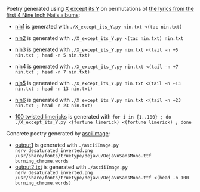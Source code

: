 Poetry generated using [X except its Y](../X_except_its_Y.py) on permutations of [the lyrics from the first 4 Nine Inch Nails albums](nin.txt):

* [nin1](nin1.txt) is generated with `./X_except_its_Y.py nin.txt <(tac nin.txt)`

* [nin2](nin2.txt) is generated with `./X_except_its_Y.py <(tac nin.txt) nin.txt`

* [nin3](nin3.txt) is generated with `./X_except_its_Y.py nin.txt <(tail -n +5 nin.txt ; head -n 5 nin.txt)`

* [nin4](nin4.txt) is generated with `./X_except_its_Y.py nin.txt <(tail -n +7 nin.txt ; head -n 7 nin.txt)`

* [nin5](nin5.txt) is generated with `./X_except_its_Y.py nin.txt <(tail -n +13 nin.txt ; head -n 13 nin.txt)`

* [nin6](nin6.txt) is generated with `./X_except_its_Y.py nin.txt <(tail -n +23 nin.txt ; head -n 23 nin.txt)`

* [100 twisted limericks](limericks.txt) is generated with `for i in {1..100} ; do ./X_except_its_Y.py <(fortune limerick) <(fortune limerick) ; done`


Concrete poetry generated by [asciiImage](asciiImage.py):

* [output1](output1.png) is generated with `./asciiImage.py nerv_desaturated_inverted.png /usr/share/fonts/truetype/dejavu/DejaVuSansMono.ttf burning_chrome.words`
* [output2](output2.png)[.txt](output2.txt) is generated with `./asciiImage.py nerv_desaturated_inverted.png /usr/share/fonts/truetype/dejavu/DejaVuSansMono.ttf <(head -n 100 burning_chrome.words)`

